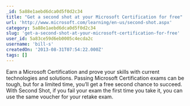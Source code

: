 ```yaml
---
_id: 5a88e1aebd6dca0d5f0d2c34
title: "Get a second shot at your Microsoft Certification for free"
url: 'http://www.microsoft.com/learning/en-us/second-shot.aspx'
category: 5a88e1aebd6dca0d5f0d2c34
slug: 'get-a-second-shot-at-your-microsoft-certification-for-free'
user_id: 5a83ce59d6eb0005c4ecda2c
username: 'bill-s'
createdOn: '2013-08-31T07:54:22.000Z'
tags: []
---
```


Earn a Microsoft Certification and prove your skills with current technologies and solutions. Passing Microsoft Certification exams can be tough, but for a limited time, you’ll get a free second chance to succeed. With Second Shot, if you fail your exam the first time you take it, you can use the same voucher for your retake exam.
